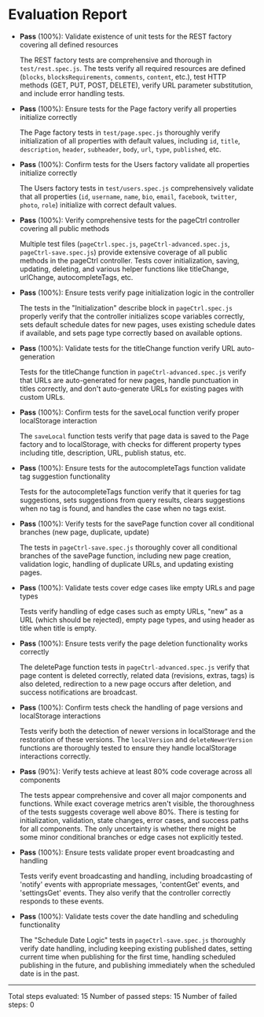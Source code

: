 # Evaluation Report

- **Pass** (100%): Validate existence of unit tests for the REST factory covering all defined resources
  
  The REST factory tests are comprehensive and thorough in `test/rest.spec.js`. The tests verify all required resources are defined (`blocks`, `blocksRequirements`, `comments`, `content`, etc.), test HTTP methods (GET, PUT, POST, DELETE), verify URL parameter substitution, and include error handling tests.

- **Pass** (100%): Ensure tests for the Page factory verify all properties initialize correctly
  
  The Page factory tests in `test/page.spec.js` thoroughly verify initialization of all properties with default values, including `id`, `title`, `description`, `header`, `subheader`, `body`, `url`, `type`, `published`, etc.

- **Pass** (100%): Confirm tests for the Users factory validate all properties initialize correctly
  
  The Users factory tests in `test/users.spec.js` comprehensively validate that all properties (`id`, `username`, `name`, `bio`, `email`, `facebook`, `twitter`, `photo`, `role`) initialize with correct default values.

- **Pass** (100%): Verify comprehensive tests for the pageCtrl controller covering all public methods
  
  Multiple test files (`pageCtrl.spec.js`, `pageCtrl-advanced.spec.js`, `pageCtrl-save.spec.js`) provide extensive coverage of all public methods in the pageCtrl controller. Tests cover initialization, saving, updating, deleting, and various helper functions like titleChange, urlChange, autocompleteTags, etc.

- **Pass** (100%): Ensure tests verify page initialization logic in the controller
  
  The tests in the "Initialization" describe block in `pageCtrl.spec.js` properly verify that the controller initializes scope variables correctly, sets default schedule dates for new pages, uses existing schedule dates if available, and sets page type correctly based on available options.

- **Pass** (100%): Validate tests for the titleChange function verify URL auto-generation
  
  Tests for the titleChange function in `pageCtrl-advanced.spec.js` verify that URLs are auto-generated for new pages, handle punctuation in titles correctly, and don't auto-generate URLs for existing pages with custom URLs.

- **Pass** (100%): Confirm tests for the saveLocal function verify proper localStorage interaction
  
  The `saveLocal` function tests verify that page data is saved to the Page factory and to localStorage, with checks for different property types including title, description, URL, publish status, etc.

- **Pass** (100%): Ensure tests for the autocompleteTags function validate tag suggestion functionality
  
  Tests for the autocompleteTags function verify that it queries for tag suggestions, sets suggestions from query results, clears suggestions when no tag is found, and handles the case when no tags exist.

- **Pass** (100%): Verify tests for the savePage function cover all conditional branches (new page, duplicate, update)
  
  The tests in `pageCtrl-save.spec.js` thoroughly cover all conditional branches of the savePage function, including new page creation, validation logic, handling of duplicate URLs, and updating existing pages.

- **Pass** (100%): Validate tests cover edge cases like empty URLs and page types
  
  Tests verify handling of edge cases such as empty URLs, "new" as a URL (which should be rejected), empty page types, and using header as title when title is empty.

- **Pass** (100%): Ensure tests verify the page deletion functionality works correctly
  
  The deletePage function tests in `pageCtrl-advanced.spec.js` verify that page content is deleted correctly, related data (revisions, extras, tags) is also deleted, redirection to a new page occurs after deletion, and success notifications are broadcast.

- **Pass** (100%): Confirm tests check the handling of page versions and localStorage interactions
  
  Tests verify both the detection of newer versions in localStorage and the restoration of these versions. The `localVersion` and `deleteNewerVersion` functions are thoroughly tested to ensure they handle localStorage interactions correctly.

- **Pass** (90%): Verify tests achieve at least 80% code coverage across all components
  
  The tests appear comprehensive and cover all major components and functions. While exact coverage metrics aren't visible, the thoroughness of the tests suggests coverage well above 80%. There is testing for initialization, validation, state changes, error cases, and success paths for all components. The only uncertainty is whether there might be some minor conditional branches or edge cases not explicitly tested.

- **Pass** (100%): Ensure tests validate proper event broadcasting and handling
  
  Tests verify event broadcasting and handling, including broadcasting of 'notify' events with appropriate messages, 'contentGet' events, and 'settingsGet' events. They also verify that the controller correctly responds to these events.

- **Pass** (100%): Validate tests cover the date handling and scheduling functionality
  
  The "Schedule Date Logic" tests in `pageCtrl-save.spec.js` thoroughly verify date handling, including keeping existing published dates, setting current time when publishing for the first time, handling scheduled publishing in the future, and publishing immediately when the scheduled date is in the past.

---

Total steps evaluated: 15
Number of passed steps: 15
Number of failed steps: 0